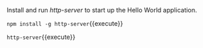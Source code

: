 Install and run _http-server_ to start up the Hello World application.

`npm install -g http-server`{{execute}}

`http-server`{{execute}}